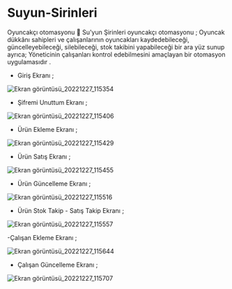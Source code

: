 # Suyun-Sirinleri
Oyuncakçı otomasyonu 🧸
Su'yun Şirinleri oyuncakçı otomasyonu ; Oyuncak dükkânı sahipleri ve çalışanlarının oyuncakları kaydedebileceği, güncelleyebileceği, 
silebileceği, stok takibini yapabileceği bir ara yüz sunup ayrıca; Yöneticinin çalışanları kontrol edebilmesini amaçlayan bir otomasyon uygulamasıdır .

- Giriş Ekranı ;

![Ekran görüntüsü_20221227_115354](https://user-images.githubusercontent.com/95681404/209641137-f8610695-dfff-46b2-a088-8991de4dfa69.png)

- Şifremi Unuttum Ekranı ;

![Ekran görüntüsü_20221227_115406](https://user-images.githubusercontent.com/95681404/209641317-2391addc-1f9b-4a06-a197-9d7e8fa5a978.png)

- Ürün Ekleme Ekranı ;

![Ekran görüntüsü_20221227_115429](https://user-images.githubusercontent.com/95681404/209641379-e9a451f8-d39c-4c47-aede-efc3352322c5.png)

- Ürün Satış Ekranı ;

![Ekran görüntüsü_20221227_115455](https://user-images.githubusercontent.com/95681404/209641422-05660d7d-3b4c-4d2a-a9fe-3a1cb2f12cb3.png)

- Ürün Güncelleme Ekranı ;

![Ekran görüntüsü_20221227_115516](https://user-images.githubusercontent.com/95681404/209641474-aa8d87ca-cdba-42e3-bf9c-431cc60dab67.png)

- Ürün Stok Takip - Satış Takip Ekranı ;

![Ekran görüntüsü_20221227_115557](https://user-images.githubusercontent.com/95681404/209641544-6fd814cf-03da-467d-986a-e17ffd60f09f.png)

-Çalışan Ekleme Ekranı ;

![Ekran görüntüsü_20221227_115644](https://user-images.githubusercontent.com/95681404/209641607-af6f8f02-62a8-4d03-a370-4182abdda10d.png)

- Çalışan Güncelleme Ekranı ;

![Ekran görüntüsü_20221227_115707](https://user-images.githubusercontent.com/95681404/209641653-c30d244b-1044-4991-8916-8bf2bab9d781.png)
